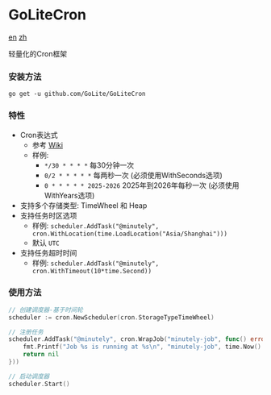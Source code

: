 # GoLiteCron

[en](readme.md) [zh](readme.zh.md)

轻量化的Cron框架

### 安装方法
```
go get -u github.com/GoLite/GoLiteCron
```

### 特性
- Cron表达式
  - 参考 [Wiki](https://en.wikipedia.org/wiki/Cron)
  - 样例: 
    - `*/30 * * * *` 每30分钟一次
    - `0/2 * * * * *` 每两秒一次 (必须使用WithSeconds选项)
    - `0 * * * * * 2025-2026` 2025年到2026年每秒一次 (必须使用WithYears选项)
- 支持多个存储类型: TimeWheel 和 Heap
- 支持任务时区选项
  - 样例: `scheduler.AddTask("@minutely", cron.WithLocation(time.LoadLocation("Asia/Shanghai")))`
  - 默认 `UTC`
- 支持任务超时时间
  - 样例: `scheduler.AddTask("@minutely", cron.WithTimeout(10*time.Second))`
  

### 使用方法
```go
// 创建调度器-基于时间轮
scheduler := cron.NewScheduler(cron.StorageTypeTimeWheel)

// 注册任务
scheduler.AddTask("@minutely", cron.WrapJob("minutely-job", func() error {
	fmt.Printf("Job %s is running at %s\n", "minutely-job", time.Now().Format(time.RFC3339))
	return nil
}))

// 启动调度器
scheduler.Start()
```
